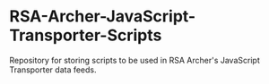 # RSA-Archer-JavaScript-Transporter-Scripts
Repository for storing scripts to be used in RSA Archer's JavaScript Transporter data feeds.
